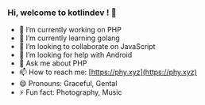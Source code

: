 ### Hi, welcome to kotlindev ! 👋

- 🔭 I’m currently working on PHP
- 🌱 I’m currently learning golang
- 👯 I’m looking to collaborate on JavaScript
- 🤔 I’m looking for help with Android
- 💬 Ask me about PHP
- 📫 How to reach me: [https://phy.xyz](https://phy.xyz)
- 😄 Pronouns: Graceful, Gental
- ⚡ Fun fact: Photography, Music

<!--
**kotlindev/kotlindev** is a ✨ _special_ ✨ repository because its `README.md` (this file) appears on your GitHub profile.

Here are some ideas to get you started:

- 🔭 I’m currently working on ...
- 🌱 I’m currently learning ...
- 👯 I’m looking to collaborate on ...
- 🤔 I’m looking for help with ...
- 💬 Ask me about ...
- 📫 How to reach me: ...
- 😄 Pronouns: ...
- ⚡ Fun fact: ...
-->

